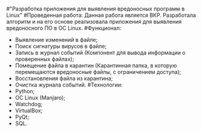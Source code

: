 #"Разработка приложения для выявления вредоносных программ в Linux"
#Проведенная работа: Данная работа является ВКР. Разработала алгоритм и на его основе реализовала приложения для выявления вредоносного ПО в ОС Linux.
#Функционал:
- Выявление изменений в файле;
- Поиск сигнатуры вирусов в файле;
- Запись в журнал событий (Компонент для вывода информации о проверенных файлах);
- Помещение файла в карантин (Карантинная папка, в которую перемещаются вредоносные файлы, с ограничением доступа);
- Восстановления файла из карантина;
- Очистка журнала событий.
#Технологии:
- Python;
- ОС Linux (Manjaro);
- Watchdog;
- VirtualBox;
- PyQt;
- SQL.

